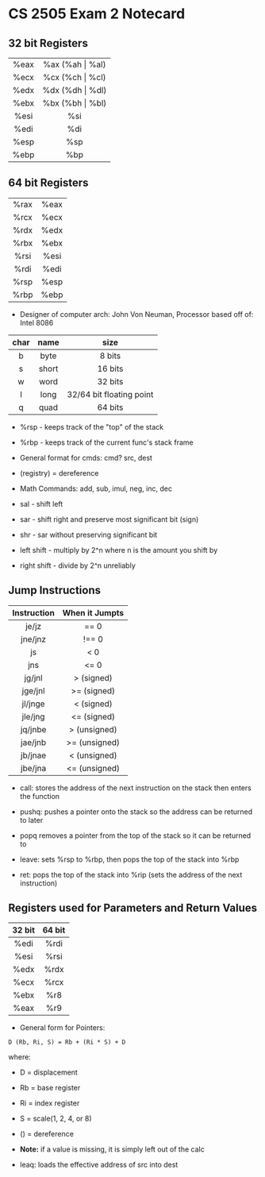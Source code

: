 # CS 2505 Exam 2 Notecard

## 32 bit Registers
| | |
| :-----: | :-------: |
| %eax | %ax (%ah \| %al) |
| %ecx | %cx (%ch \| %cl) |
| %edx | %dx (%dh \| %dl) |
| %ebx | %bx (%bh \| %bl) |
| %esi | %si |
| %edi | %di |
| %esp | %sp |
| %ebp | %bp |

## 64 bit Registers
| | |
| :-----: | :-------: |
| %rax | %eax |
| %rcx | %ecx |
| %rdx | %edx |
| %rbx | %ebx |
| %rsi | %esi |
| %rdi | %edi |
| %rsp | %esp |
| %rbp | %ebp |

 * Designer of computer arch: John Von Neuman, Processor based off of: Intel 8086

| char | name | size |
| :--: | :--: | :--: |
| b    | byte | 8 bits |
| s    | short | 16 bits |
| w    | word | 32 bits |
| l    | long | 32/64 bit floating point |
| q    | quad | 64 bits |

 * %rsp - keeps track of the "top" of the stack
 * %rbp - keeps track of the current func's stack frame
 * General format for cmds: cmd? src, dest
 * (registry) = dereference

* Math Commands: add, sub, imul, neg, inc, dec
* sal - shift left
* sar - shift right and preserve most significant bit (sign)
* shr - sar without preserving significant bit

* left shift - multiply by 2^n where n is the amount you shift by
* right shift - divide by 2^n unreliably

## Jump Instructions

| Instruction | When it Jumpts |
| :---------: | :------------: |
| je/jz | == 0 |
| jne/jnz | !== 0 |
| js | < 0 |
| jns | <= 0 |
| jg/jnl | > (signed) |
| jge/jnl | >= (signed) |
| jl/jnge | < (signed) |
| jle/jng | <= (signed) |
| jq/jnbe | > (unsigned) |
| jae/jnb | >= (unsigned) |
| jb/jnae | < (unsigned) |
| jbe/jna | <= (unsigned) |

 * call: stores the address of the next instruction on the stack then enters the function

 * pushq: pushes a pointer onto the stack so the address can be returned to later
 * popq removes a pointer from the top of the stack so it can be returned to

 * leave: sets %rsp to %rbp, then pops the top of the stack into %rbp

* ret: pops the top of the stack into %rip (sets the address of the next instruction)

## Registers used for Parameters and Return Values
| 32 bit | 64 bit |
| :----: | :----: |
| %edi   | %rdi   |
| %esi   | %rsi   |
| %edx   | %rdx   |
| %ecx   | %rcx   |
| %ebx   | %r8   |
| %eax   | %r9   |

 * General form for Pointers:
```
D (Rb, Ri, S) = Rb + (Ri * S) + D
```
where:
 * D = displacement
 * Rb = base register
 * Ri = index register
 * S = scale(1, 2, 4, or 8)
 * () = dereference
 * **Note:** if a value is missing, it is simply left out of the calc

 * leaq: loads the effective address of src into dest